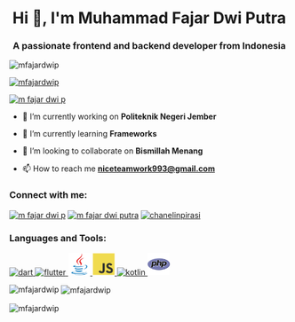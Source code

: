 <h1 align="center">Hi 👋, I'm Muhammad Fajar Dwi Putra</h1>
<h3 align="center">A passionate frontend and backend developer from Indonesia</h3>

<p align="left"> <img src="https://komarev.com/ghpvc/?username=mfajardwip&label=Profile%20views&color=0e75b6&style=flat" alt="mfajardwip" /> </p>

<p align="left"> <a href="https://github.com/ryo-ma/github-profile-trophy"><img src="https://github-profile-trophy.vercel.app/?username=mfajardwip" alt="mfajardwip" /></a> </p>

<p align="left"> <a href="https://twitter.com/m fajar dwi p" target="blank"><img src="https://img.shields.io/twitter/follow/m fajar dwi p?logo=twitter&style=for-the-badge" alt="m fajar dwi p" /></a> </p>

- 🔭 I’m currently working on **Politeknik Negeri Jember**

- 🌱 I’m currently learning **Frameworks**

- 👯 I’m looking to collaborate on **Bismillah Menang**

- 📫 How to reach me **niceteamwork993@gmail.com**

<h3 align="left">Connect with me:</h3>
<p align="left">
<a href="https://twitter.com/m fajar dwi p" target="blank"><img align="center" src="https://raw.githubusercontent.com/rahuldkjain/github-profile-readme-generator/master/src/images/icons/Social/twitter.svg" alt="m fajar dwi p" height="30" width="40" /></a>
<a href="https://linkedin.com/in/m fajar dwi putra" target="blank"><img align="center" src="https://raw.githubusercontent.com/rahuldkjain/github-profile-readme-generator/master/src/images/icons/Social/linked-in-alt.svg" alt="m fajar dwi putra" height="30" width="40" /></a>
<a href="https://www.youtube.com/c/chanelinpirasi" target="blank"><img align="center" src="https://raw.githubusercontent.com/rahuldkjain/github-profile-readme-generator/master/src/images/icons/Social/youtube.svg" alt="chanelinpirasi" height="30" width="40" /></a>
</p>

<h3 align="left">Languages and Tools:</h3>
<p align="left"> <a href="https://dart.dev" target="_blank" rel="noreferrer"> <img src="https://www.vectorlogo.zone/logos/dartlang/dartlang-icon.svg" alt="dart" width="40" height="40"/> </a> <a href="https://flutter.dev" target="_blank" rel="noreferrer"> <img src="https://www.vectorlogo.zone/logos/flutterio/flutterio-icon.svg" alt="flutter" width="40" height="40"/> </a> <a href="https://www.java.com" target="_blank" rel="noreferrer"> <img src="https://raw.githubusercontent.com/devicons/devicon/master/icons/java/java-original.svg" alt="java" width="40" height="40"/> </a> <a href="https://developer.mozilla.org/en-US/docs/Web/JavaScript" target="_blank" rel="noreferrer"> <img src="https://raw.githubusercontent.com/devicons/devicon/master/icons/javascript/javascript-original.svg" alt="javascript" width="40" height="40"/> </a> <a href="https://kotlinlang.org" target="_blank" rel="noreferrer"> <img src="https://www.vectorlogo.zone/logos/kotlinlang/kotlinlang-icon.svg" alt="kotlin" width="40" height="40"/> </a> <a href="https://www.php.net" target="_blank" rel="noreferrer"> <img src="https://raw.githubusercontent.com/devicons/devicon/master/icons/php/php-original.svg" alt="php" width="40" height="40"/> </a> </p>

<p><img align="left" src="https://github-readme-stats.vercel.app/api/top-langs?username=mfajardwip&show_icons=true&locale=en&layout=compact" alt="mfajardwip" /></p>

<p>&nbsp;<img align="center" src="https://github-readme-stats.vercel.app/api?username=mfajardwip&show_icons=true&locale=en" alt="mfajardwip" /></p>

<p><img align="center" src="https://github-readme-streak-stats.herokuapp.com/?user=mfajardwip&" alt="mfajardwip" /></p>
